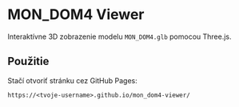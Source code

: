 # MON_DOM4 Viewer

Interaktívne 3D zobrazenie modelu `MON_DOM4.glb` pomocou Three.js.

## Použitie
Stačí otvoriť stránku cez GitHub Pages:
```
https://<tvoje-username>.github.io/mon_dom4-viewer/
```

